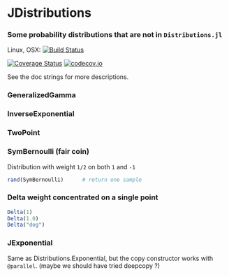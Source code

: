 # JDistributions
### Some probability distributions that are not in `Distributions.jl`

Linux, OSX: [![Build Status](https://travis-ci.org/jlapeyre/JDistributions.jl.svg)](https://travis-ci.org/jlapeyre/JDistributions.jl)

[![Coverage Status](https://coveralls.io/repos/github/jlapeyre/JDistributions.jl/badge.svg)](https://coveralls.io/github/jlapeyre/JDistributions.jl)
[![codecov.io](http://codecov.io/github/jlapeyre/JDistributions.jl/coverage.svg?branch=master)](http://codecov.io/github/jlapeyre/JDistributions.jl?branch=master)

See the doc strings for more descriptions.

### GeneralizedGamma

### InverseExponential

### TwoPoint

### SymBernoulli (fair coin)

Distribution with weight `1/2` on both `1` and `-1`

```julia
rand(SymBernoulli)      # return one sample
```

### Delta weight concentrated on  a single point

```julia
Delta(1)
Delta(1.0)
Delta("dog")
```

### JExponential

Same as Distributions.Exponential, but the copy constructor
works with `@parallel`. (maybe we should have tried deepcopy ?)
